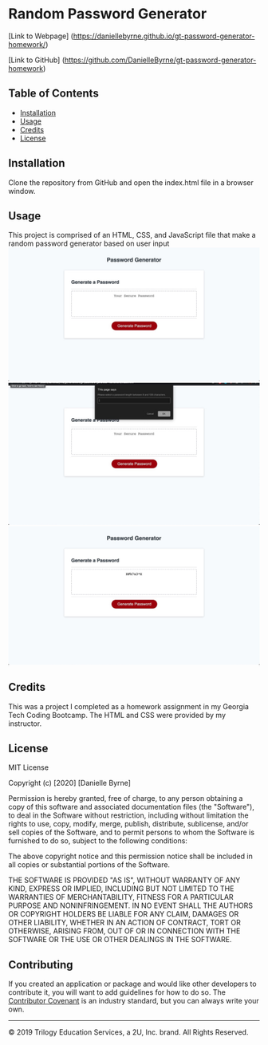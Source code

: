 # Random Password Generator


[Link to Webpage] (https://daniellebyrne.github.io/gt-password-generator-homework/)

[Link to GitHub] (https://github.com/DanielleByrne/gt-password-generator-homework)

## Table of Contents 

* [Installation](#installation)
* [Usage](#usage)
* [Credits](#credits)
* [License](#license)

## Installation

Clone the repository from GitHub and open the index.html file in a browser window.


## Usage 

This project is comprised of an HTML, CSS, and JavaScript file that make a random password generator based on user input
![HomePage](assets/generator_home.jpeg)
![Prompts](assets/prompts_for_information.jpeg)
![GeneratedPassword](assets/password_generated.jpeg)




## Credits

This was a project I completed as a homework assignment in my Georgia Tech Coding Bootcamp. The HTML and CSS were provided by my instructor.


## License

MIT License

Copyright (c) [2020] [Danielle Byrne]

Permission is hereby granted, free of charge, to any person obtaining a copy
of this software and associated documentation files (the "Software"), to deal
in the Software without restriction, including without limitation the rights
to use, copy, modify, merge, publish, distribute, sublicense, and/or sell
copies of the Software, and to permit persons to whom the Software is
furnished to do so, subject to the following conditions:

The above copyright notice and this permission notice shall be included in all
copies or substantial portions of the Software.

THE SOFTWARE IS PROVIDED "AS IS", WITHOUT WARRANTY OF ANY KIND, EXPRESS OR
IMPLIED, INCLUDING BUT NOT LIMITED TO THE WARRANTIES OF MERCHANTABILITY,
FITNESS FOR A PARTICULAR PURPOSE AND NONINFRINGEMENT. IN NO EVENT SHALL THE
AUTHORS OR COPYRIGHT HOLDERS BE LIABLE FOR ANY CLAIM, DAMAGES OR OTHER
LIABILITY, WHETHER IN AN ACTION OF CONTRACT, TORT OR OTHERWISE, ARISING FROM,
OUT OF OR IN CONNECTION WITH THE SOFTWARE OR THE USE OR OTHER DEALINGS IN THE
SOFTWARE.

## Contributing

If you created an application or package and would like other developers to contribute it, you will want to add guidelines for how to do so. The [Contributor Covenant](https://www.contributor-covenant.org/) is an industry standard, but you can always write your own.

---
© 2019 Trilogy Education Services, a 2U, Inc. brand. All Rights Reserved.